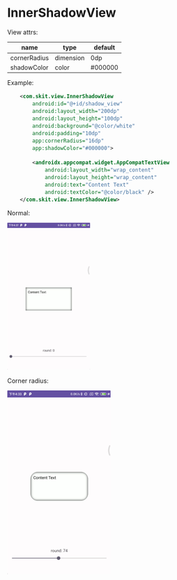 # InnerShadowView



View attrs:

| name         | type      | default |
| ------------ | --------- | ------- |
| cornerRadius | dimension | 0dp     |
| shadowColor  | color     | #000000 |



Example:

```xml
    <com.skit.view.InnerShadowView
        android:id="@+id/shadow_view"
        android:layout_width="200dp"
        android:layout_height="100dp"
        android:background="@color/white"
        android:padding="10dp"
        app:cornerRadius="16dp"
        app:shadowColor="#000000">

        <androidx.appcompat.widget.AppCompatTextView
            android:layout_width="wrap_content"
            android:layout_height="wrap_content"
            android:text="Content Text"
            android:textColor="@color/black" />
    </com.skit.view.InnerShadowView>
```





Normal:

<img src="img/img1.png" style="zoom: 40%;" >

Corner radius:

<img src="img/img2.png" style="zoom: 50%;" >